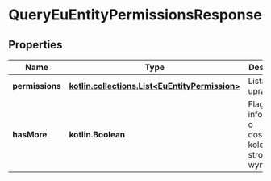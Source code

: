 
# QueryEuEntityPermissionsResponse

## Properties
| Name | Type | Description | Notes |
| ------------ | ------------- | ------------- | ------------- |
| **permissions** | [**kotlin.collections.List&lt;EuEntityPermission&gt;**](EuEntityPermission.md) | Lista uprawnień. |  |
| **hasMore** | **kotlin.Boolean** | Flaga informująca o dostępności kolejnej strony wyników. |  |



